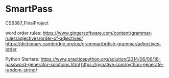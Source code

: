 # SmartPass
CS6387_FinalProject

word order rules:
https://www.gingersoftware.com/content/grammar-rules/adjectives/order-of-adjectives/
https://dictionary.cambridge.org/us/grammar/british-grammar/adjectives-order

Python Starters:
https://www.practicepython.org/solution/2014/06/06/16-password-generator-solutions.html
https://pynative.com/python-generate-random-string/
